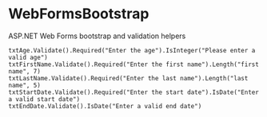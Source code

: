 WebFormsBootstrap
=================

ASP.NET Web Forms bootstrap and validation helpers

    txtAge.Validate().Required("Enter the age").IsInteger("Please enter a valid age")
    txtFirstName.Validate().Required("Enter the first name").Length("first name", 7)
    txtLastName.Validate().Required("Enter the last name").Length("last name", 5)
    txtStartDate.Validate().Required("Enter the start date").IsDate("Enter a valid start date")
    txtEndDate.Validate().IsDate("Enter a valid end date")
